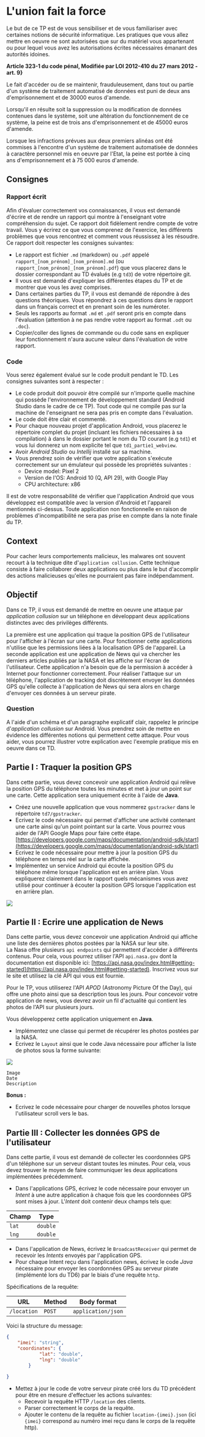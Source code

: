 # L'union fait la force 
Le but de ce TP est de vous sensibiliser et de vous familiariser avec certaines notions de sécurité informatique.
Les pratiques que vous allez mettre en oeuvre ne sont autorisées que sur du matériel vous appartenant ou pour lequel
vous avez les autorisations écrites nécessaires émanant des autorités idoines.

**Article 323-1 du code pénal, Modifiée par LOI 2012-410 du 27 mars 2012 - art. 9}**

Le fait d'accéder ou de se maintenir, frauduleusement, dans tout ou partie d'un système de traitement automatisé de données est puni de deux ans d'emprisonnement et de 30000 euros d'amende.

Lorsqu'il en résulte soit la suppression ou la modification de données contenues dans le système, soit une altération du fonctionnement de ce système, la peine est de trois ans d'emprisonnement et de 45000 euros d'amende.

Lorsque les infractions prévues aux deux premiers alinéas ont été commises à l'encontre d'un système de traitement automatisée de données à caractère personnel mis en oeuvre par l'Etat, la peine est portée à cinq ans d'emprisonnement et à 75 000 euros d'amende.

## Consignes

### Rapport écrit

Afin d'évaluer correctement vos connaissances, il vous est demandé d'écrire et de rendre un rapport qui montre à l'enseignant votre compréhension du sujet.
Ce rapport doit fidèlement rendre compte de votre travail.
Vous y écrirez ce que vous comprenez de l'exercice, les différents problèmes que vous rencontrez et comment vous réussissez à les résoudre.
Ce rapport doit respecter les consignes suivantes:
- Le rapport est fichier `.md` (markdown) ou `.pdf` appelé `rapport_[nom_prénom]_[nom_prénom].md` (ou `rapport_[nom_prénom]_[nom_prénom].pdf`) que vous placerez dans le dossier correspondant au TD évalués (e.g `td3`) de votre répertoire git.
- Il vous est demandé d'expliquer les différentes étapes du TP et de montrer que vous les avez comprises.
- Dans certaines parties du TP, il vous est demandé de répondre à des questions théoriques. Vous répondrez à ces questions dans le rapport dans un français correct et en prenant soin de les numéroter.
- Seuls les rapports au format `.md` et `.pdf` seront pris en compte dans l'évaluation (attention à ne pas rendre votre rapport au format `.odt` ou `.doc`).
- Copier/coller des lignes de commande ou du code sans en expliquer leur fonctionnement n'aura aucune valeur dans l'évaluation de votre rapport.

### Code

Vous serez également évalué sur le code produit pendant le TD.
Les consignes suivantes sont à respecter :
- Le code produit doit pouvoir être compilé sur n'importe quelle machine qui possède l'environnement de développement standard (Android Studio dans le cadre de ce TP). Tout code qui ne compile pas sur la machine de l'enseignant ne sera pas pris en compte dans l'évaluation.
- Le code doit être clair et commenté.
- Pour chaque nouveau projet d'application Android, vous placerez le répertoire complet du projet (incluant les fichiers nécessaires à sa compilation) à dans le dossier portant le nom du TD courant (e.g `td1`) et vous lui donnerez un nom explicite tel que `td1_partie1_webview`.
- Avoir *Android Studio* ou *Intellij* installé sur sa machine.
- Vous prendrez soin de vérifier que votre application s'exécute correctement sur un émulateur qui possède les propriétés suivantes :
    - Device model: Pixel 2
    - Version de l'OS: Android 10 (Q, API 29), with Google Play
    - CPU architecture: x86
    
Il est de votre responsabilité de vérifier que l'application Android que vous développez est compatible avec la version d'Android et l'appareil mentionnés ci-dessus.
Toute application non fonctionnelle en raison de problèmes d'incompatibilité ne sera pas prise en compte dans la note finale du TP.

## Context

Pour cacher leurs comportements malicieux, les malwares ont souvent recourt à la technique dite d'`application collusion`.
Cette technique consiste à faire collaborer deux applications ou plus dans le but d'accomplir des actions malicieuses qu'elles ne pourraient pas faire indépendamment.


## Objectif

Dans ce TP, il vous est demandé de mettre en oeuvre une attaque par *application collusion* sur un téléphone en développant deux applications distinctes avec des privilèges différents.

La première est une application qui traque la position GPS de l'utilisateur pour l'afficher à l'écran sur une carte.
Pour fonctionner cette applications n'utilise que les permissions liées à la localisation GPS de l'appareil.
La seconde application est une application de News qui va chercher les derniers articles publiés par la NASA et les affiche sur l'écran de l'utilisateur. Cette application n'a besoin que de la permission à accéder à Internet pour fonctionner correctement.
Pour réaliser l'attaque sur un téléphone, l'application de tracking doit discrètement envoyer les données GPS qu'elle collecte à l'application de News qui sera alors en charge d'envoyer ces données à un serveur pirate.

### Question
A l'aide d'un schéma et d'un paragraphe explicatif clair, rappelez le principe d'*application collusion* sur Android.
Vous prendrez soin de mettre en évidence les différentes notions qui permettent cette attaque.
Pour vous aider, vous pourrez illustrer votre explication avec l'exemple pratique mis en oeuvre dans ce TD.

## Partie I : Traquer la position GPS

Dans cette partie, vous devez concevoir une application Android qui relève la position GPS du téléphone toutes les 
minutes et met à jour un point sur une carte.
Cette application sera uniquement écrite à l'aide de **Java**.

* Créez une nouvelle application que vous nommerez `gpstracker` dans le répertoire `td7/gpstracker`.
* Ecrivez le code nécessaire qui permet d'afficher une activité contenant une carte ainsi qu'un point pointant sur la carte.
Vous pourrez vous aider de l'API Google Maps pour faire cette étape. [https://developers.google.com/maps/documentation/android-sdk/start](https://developers.google.com/maps/documentation/android-sdk/start)
* Ecrivez le code nécessaire pour mettre à jour la position GPS du téléphone en temps réel sur la carte affichée.
* Implémentez un service Android qui écoute la position GPS du téléphone même lorsque l'application est en arrière plan.
Vous expliquerez clairement dans le rapport quels mécanismes vous avez utilisé pour continuer à écouter la position
GPS lorsque l'application est en arrière plan.

![](gpstracker.png) 

## Partie II : Ecrire une application de News

Dans cette partie, vous devez concevoir une application Android qui affiche une liste des dernières photos postées par la NASA sur leur site.\
La Nasa offre plusieurs `api endpoints` qui permettent d'accéder à différents contenus.
Pour cela, vous pourrez utiliser l'API `api.nasa.gov` dont la documentation est disponible ici: [https://api.nasa.gov/index.html#getting-started](https://api.nasa.gov/index.html#getting-started).
Inscrivez vous sur le site et utilisez la clé API qui vous est fournie.

Pour le TP, vous utiliserez l'API *APOD* (Astronomy Picture Of the Day), qui offre une photo ainsi que sa description tous les jours.
Pour concevoir votre application de news, vous devrez avoir un fil d'actualité qui contient les photos de l'API sur plusieurs jours.

Vous développerez cette application uniquement en **Java**.

* Implémentez une classe qui permet de récupérer les photos postées par la NASA.
* Ecrivez le `Layout` ainsi que le code Java nécessaire pour afficher la liste de photos sous la forme suivante:

![](nasa_layout.png) 
```
Image
Date
Description
```

__Bonus :__
* Ecrivez le code nécessaire pour charger de nouvelles photos lorsque l'utilisateur scroll vers le bas.


## Partie III : Collecter les données GPS de l'utilisateur

Dans cette partie, il vous est demandé de collecter les coordonnées GPS d'un téléphone sur un serveur distant toutes les minutes.
Pour cela, vous devez trouver le moyen de faire communiquer les deux applications implémentées précédemment.

<!--
Idéalement, le code permettant de communiquer avec le serveur pirate distant n'est pas contenu localement dans le 
package de l'application.
-->

* Dans l'applications GPS, écrivez le code nécessaire pour envoyer un *Intent* à une autre application à chaque fois 
que les coordonnées GPS sont mises à jour. L'*Intent* doit contenir deux champs tels que:

| Champ         | Type          |
| ------------- | ------------- |
| `lat`         | `double`      |
| `lng`         | `double`      |

* Dans l'application de News, écrivez le `BroadcastReceiver` qui permet de recevoir les *Intents* envoyés par l'application GPS.
* Pour chaque Intent reçu dans l'application news, écrivez le code *Java* nécessaire pour envoyer les coordonnées GPS au serveur pirate (implémenté lors du TD6) par le biais d'une requête `http`.

Spécifications de la requête:

| URL           | Method        | Body format        |
| ------------- | ------------- | ------------------ |
| `/location`   | `POST`        | `application/json` |

Voici la structure du message:
```json
{
	"imei": "string",
	"coordinates": {
			"lat": "double",
			"lng": "double"
		}
	
}
```
* Mettez à jour le code de votre serveur pirate créé lors du TD précédent pour être en mesure d'effectuer les actions suivantes:
	- Recevoir la requête HTTP `/location` des clients.
	- Parser correctement le corps de la requête.
	- Ajouter le contenu de la requête au fichier `location-{imei}.json` (ici `{imei}` correspond au numéro imei reçu
	dans le corps de la requête http).
